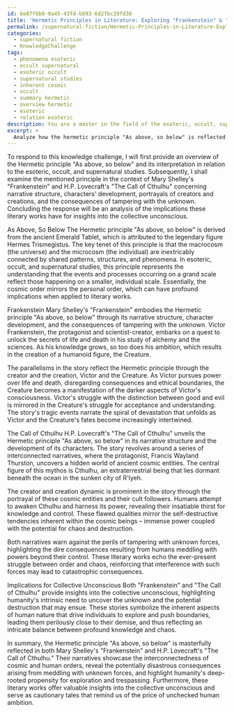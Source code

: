 ```yaml
---
id: 6e87f6b0-9a45-43fd-b893-6d2fbc29fd36
title: 'Hermetic Principles in Literature: Exploring "Frankenstein" & "Cthulhu"'
permalink: /supernatural-fiction/Hermetic-Principles-in-Literature-Exploring-Frankenstein-Cthulhu/
categories:
  - supernatural fiction
  - KnowledgeChallenge
tags:
  - phenomena esoteric
  - occult supernatural
  - esoteric occult
  - supernatural studies
  - inherent cosmic
  - occult
  - summary hermetic
  - overview hermetic
  - esoteric
  - relation esoteric
description: You are a master in the field of the esoteric, occult, supernatural fiction and Education. You are a writer of tests, challenges, textbooks and deep knowledge on supernatural fiction for initiates and students to gain deep insights and understanding from. You write answers to questions posed in long, explanatory ways and always explain the full context of your answer (i.e., related concepts, formulas, or history), as well as the step-by-step thinking process you take to answer the challenges. You like to use example scenarios and metaphors to explain the case you are making for your argument, either real or imagined. Summarize the key themes, ideas, and conclusions at the end.
excerpt: > 
  Analyze how the hermetic principle "As above, so below" is reflected in the narrative structure and characters' development in both Mary Shelley's "Frankenstein" and H.P. Lovecraft's "The Call of Cthulhu". Consider the portrayals of the creators, their creations, and the consequences of tampering with the unknown, and discuss the implications these literary works hold for the insights into the collective unconscious.
---
```

To respond to this knowledge challenge, I will first provide an overview of the Hermetic principle "As above, so below" and its interpretation in relation to the esoteric, occult, and supernatural studies. Subsequently, I shall examine the mentioned principle in the context of Mary Shelley's "Frankenstein" and H.P. Lovecraft's "The Call of Cthulhu" concerning narrative structure, characters' development, portrayals of creators and creations, and the consequences of tampering with the unknown. Concluding the response will be an analysis of the implications these literary works have for insights into the collective unconscious.

As Above, So Below
The Hermetic principle "As above, so below" is derived from the ancient Emerald Tablet, which is attributed to the legendary figure Hermes Trismegistus. The key tenet of this principle is that the macrocosm (the universe) and the microcosm (the individual) are inextricably connected by shared patterns, structures, and phenomena. In esoteric, occult, and supernatural studies, this principle represents the understanding that the events and processes occurring on a grand scale reflect those happening on a smaller, individual scale. Essentially, the cosmic order mirrors the personal order, which can have profound implications when applied to literary works.

Frankenstein
Mary Shelley's "Frankenstein" embodies the Hermetic principle "As above, so below" through its narrative structure, character development, and the consequences of tampering with the unknown. Victor Frankenstein, the protagonist and scientist-creator, embarks on a quest to unlock the secrets of life and death in his study of alchemy and the sciences. As his knowledge grows, so too does his ambition, which results in the creation of a humanoid figure, the Creature.

The parallelisms in the story reflect the Hermetic principle through the creator and the creation, Victor and the Creature. As Victor pursues power over life and death, disregarding consequences and ethical boundaries, the Creature becomes a manifestation of the darker aspects of Victor's consciousness. Victor's struggle with the distinction between good and evil is mirrored in the Creature's struggle for acceptance and understanding. The story's tragic events narrate the spiral of devastation that unfolds as Victor and the Creature's fates become increasingly intertwined.

The Call of Cthulhu
H.P. Lovecraft's "The Call of Cthulhu" unveils the Hermetic principle "As above, so below" in its narrative structure and the development of its characters. The story revolves around a series of interconnected narratives, where the protagonist, Francis Wayland Thurston, uncovers a hidden world of ancient cosmic entities. The central figure of this mythos is Cthulhu, an extraterrestrial being that lies dormant beneath the ocean in the sunken city of R'lyeh.

The creator and creation dynamic is prominent in the story through the portrayal of these cosmic entities and their cult followers. Humans attempt to awaken Cthulhu and harness its power, revealing their insatiable thirst for knowledge and control. These flawed qualities mirror the self-destructive tendencies inherent within the cosmic beings – immense power coupled with the potential for chaos and destruction.

Both narratives warn against the perils of tampering with unknown forces, highlighting the dire consequences resulting from humans meddling with powers beyond their control. These literary works echo the ever-present struggle between order and chaos, reinforcing that interference with such forces may lead to catastrophic consequences.

Implications for Collective Unconscious
Both "Frankenstein" and "The Call of Cthulhu" provide insights into the collective unconscious, highlighting humanity's intrinsic need to uncover the unknown and the potential destruction that may ensue. These stories symbolize the inherent aspects of human nature that drive individuals to explore and push boundaries, leading them perilously close to their demise, and thus reflecting an intricate balance between profound knowledge and chaos.

In summary, the Hermetic principle "As above, so below" is masterfully reflected in both Mary Shelley's "Frankenstein" and H.P. Lovecraft's "The Call of Cthulhu." Their narratives showcase the interconnectedness of cosmic and human orders, reveal the potentially disastrous consequences arising from meddling with unknown forces, and highlight humanity's deep-rooted propensity for exploration and trespassing. Furthermore, these literary works offer valuable insights into the collective unconscious and serve as cautionary tales that remind us of the price of unchecked human ambition.
